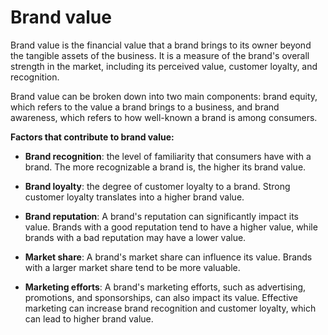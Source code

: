 # Brand value

Brand value is the financial value that a brand brings to its owner beyond the tangible assets of the business. It is a measure of the brand's overall strength in the market, including its perceived value, customer loyalty, and recognition.

Brand value can be broken down into two main components: brand equity, which refers to the value a brand brings to a business, and brand awareness, which refers to how well-known a brand is among consumers.

**Factors that contribute to brand value:**

* **Brand recognition**: the level of familiarity that consumers have with a brand. The more recognizable a brand is, the higher its brand value.

* **Brand loyalty**: the degree of customer loyalty to a brand. Strong customer loyalty translates into a higher brand value.

* **Brand reputation**: A brand's reputation can significantly impact its value. Brands with a good reputation tend to have a higher value, while brands with a bad reputation may have a lower value.

* **Market share**: A brand's market share can influence its value. Brands with a larger market share tend to be more valuable.

* **Marketing efforts**: A brand's marketing efforts, such as advertising, promotions, and sponsorships, can also impact its value. Effective marketing can increase brand recognition and customer loyalty, which can lead to higher brand value.

